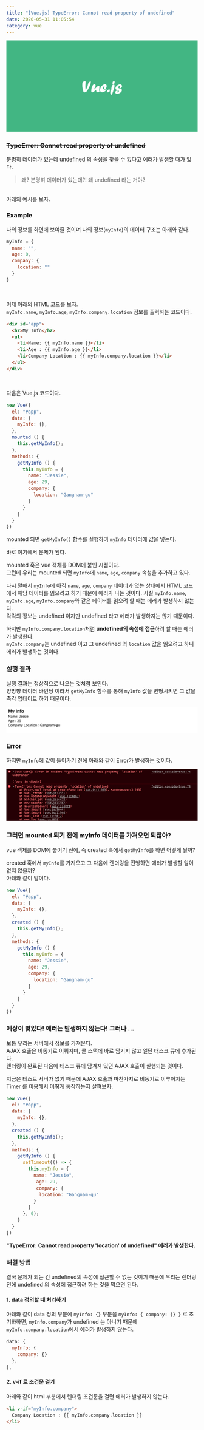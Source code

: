 ```yaml
---
title: "[Vue.js] TypeError: Cannot read property of undefined"
date: 2020-05-31 11:05:54
category: vue
---
```


![](images/vue.png)

### ~~TypeError: Cannot read property of undefined~~

분명히 데이터가 있는데 undefined 의 속성을 찾을 수 없다고 에러가 발생할 때가 있다.

> 왜? 분명히 데이터가 있는데?! 왜 undefined 라는 거야?

<br>
아래의 예시를 보자.

### Example

나의 정보를 화면에 보여줄 것이며 나의 정보(`myInfo`)의 데이터 구조는 아래와 같다.
```js
myInfo = {
  name: "",
  age: 0,
  company: {
    location: ""
  }
}
```

<br>

이제 아래의 HTML 코드를 보자.  
`myInfo.name`, `myInfo.age`, `myInfo.company.location` 정보를 출력하는 코드이다.

```html
<div id="app">
  <h2>My Info</h2>
  <ul>
    <li>Name: {{ myInfo.name }}</li>
    <li>Age : {{ myInfo.age }}</li>
    <li>Company Location : {{ myInfo.company.location }}</li>
  </ul>
</div>
```

<br>

다음은 Vue.js 코드이다.

```js
new Vue({
  el: "#app",
  data: {
    myInfo: {},
  },
  mounted () {
  	this.getMyInfo();
  },
  methods: {
  	getMyInfo () {
      this.myInfo = { 
        name: "Jessie",
        age: 29, 
        company: {
          location: "Gangnam-gu"
        } 
      }
    }
  }
})
```
mounted 되면 `getMyInfo()` 함수를 실행하여 `myInfo` 데이터에 값을 넣는다.

바로 여기에서 문제가 된다.

mounted 훅은 vue 객체를 DOM에 붙인 시점이다.  
그런데 우리는 mounted 되면 `myInfo`에 `name`, `age`, `company` 속성을 추가하고 있다.

다시 말해서 `myInfo`에 아직 `name`, `age`, `company` 데이터가 없는 상태에서 HTML 코드에서 해당 데이터를 읽으려고 하기 때문에 에러가 나는 것이다.
사실 `myInfo.name`, `myInfo.age`, `myInfo.company`와 같은 데이터를 읽으려 할 때는 에러가 발생하지 않는다.  
각각의 정보는 undefined 이지만 undefined 라고 에러가 발생하지는 않기 때문이다.

하지만 `myInfo.company.location`처럼 **undefined의 속성에 접근**하려 할 때는 에러가 발생한다.  
`myInfo.company`는 undefined 이고 그 undefined 의 `location` 값을 읽으려고 하니 에러가 발생하는 것이다.

### 실행 결과
실행 결과는 정상적으로 나오는 것처럼 보인다.  
양방향 데이터 바인딩 이라서 `getMyInfo` 함수를 통해 `myInfo` 값을 변형시키면 그 값을 즉각 업데이트 하기 때문이다.

![](images/undefined-result.png)

### Error
하지만 `myInfo`에 값이 들어가기 전에 아래와 같이 Error가 발생하는 것이다.

![](images/undefined-error.png)

### 그러면 mounted 되기 전에 myInfo 데이터를 가져오면 되잖아?

vue 객체를 DOM에 붙이기 전에, 즉 created 훅에서 `getMyInfo`를 하면 어떻게 될까?

created 훅에서 `myInfo`를 가져오고 그 다음에 렌더링을 진행하면 에러가 발생할 일이 없지 않을까?  
아래와 같이 말이다.

```js
new Vue({
  el: "#app",
  data: {
    myInfo: {},
  },
  created () {
  	this.getMyInfo();
  },
  methods: {
  	getMyInfo () {
      this.myInfo = { 
        name: "Jessie",
        age: 29, 
        company: {
          location: "Gangnam-gu"
        } 
      }
    }
  }
})
```

### 예상이 맞았다! 에러는 발생하지 않는다! 그러나 ...

보통 우리는 서버에서 정보를 가져온다.  
AJAX 호출은 비동기로 이뤄지며, 콜 스택에 바로 담기지 않고 일단 태스크 큐에 추가된다.  
렌더링이 완료된 다음에 태스크 큐에 담겨져 있던 AJAX 호출이 실행되는 것이다.

지금은 테스트 서버가 없기 때문에 AJAX 호출과 마찬가지로 비동기로 이루어지는 Timer 를 이용해서 어떻게 동작하는지 살펴보자.

```js
new Vue({
  el: "#app",
  data: {
    myInfo: {},
  },
  created () {
  	this.getMyInfo();
  },
  methods: {
  	getMyInfo () {
      setTimeout(() => {
        this.myInfo = { 
          name: "Jessie",
           age: 29, 
           company: {
            location: "Gangnam-gu"
          } 
        }
      }, 0);
    }
  }
})
```

**"TypeError: Cannot read property 'location' of undefined" 에러가 발생한다.**

### 해결 방법

결국 문제가 되는 건 undefined의 속성에 접근할 수 없는 것이기 때문에 우리는 렌더링 전에 undefined 의 속성에 접근하려 하는 것을 막으면 된다.

#### 1. data 정의할 때 처리하기 
아래와 같이 data 정의 부분에 `myInfo: {}` 부분을 `myInfo: { company: {} }` 로 초기화하면, `myInfo.company`가 undefined 는 아니기 때문에 `myInfo.company.location`에서 에러가 발생하지 않는다.

```js
data: {
  myInfo: {
    company: {}
  },
},
```

#### 2. v-if 로 조건문 걸기
아래와 같이 html 부분에서 렌더링 조건문을 걸면 에러가 발생하지 않는다.
```html
<li v-if="myInfo.company">
  Company Location : {{ myInfo.company.location }}
</li>
```